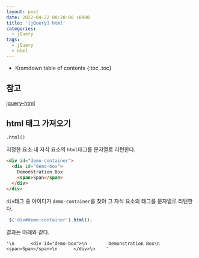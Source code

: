 ```yaml
---
layout: post
date: 2022-04-22 08:20:00 +0900
title: '[jQuery] html'
categories:
  - jQuery
tags:
  - jQuery
  - html
---
```


* Kramdown table of contents
{:toc .toc}

## 참고

[jquery-html](https://api.jquery.com/html/#html)

## html 태그 가져오기

`.html()`

 지정한 요소 내 자식 요소의 `html`태그를 문자열로 리턴한다.


 ```html
 <div id="demo-container">
   <div id="demo-box">
     Demonstration Box
     <span>Span</span>
   </div>
 </div>
 ```

 `div`태그 중 아이디가 `demo-container`를 찾아 그 자식 요소의 태그를 문자열로 리턴한다.

```js
 $('div#demo-container').html();
```

결과는 아래와 같다.

```
'\n      <div id="demo-box">\n        Demonstration Box\n        <span>Span</span>\n      </div>\n    '
```
